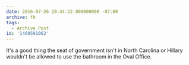 ```yaml
---
date: 2016-07-26 20:44:22.000000000 -07:00
archive: fb
tags: 
  - Archive Post
id: '1469591062'
---
```


It's a good thing the seat of government isn't in North Carolina or Hillary wouldn't be allowed to use the bathroom in the Oval Office.
